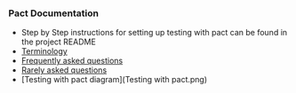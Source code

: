 ### Pact Documentation

* Step by Step instructions for setting up testing with pact can be found in the project README
* [Terminology](terminology.md)
* [Frequently asked questions](faq.md)
* [Rarely asked questions](raq.md)
* [Testing with pact diagram](Testing with pact.png)
